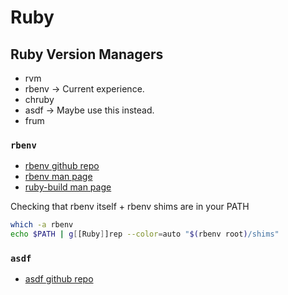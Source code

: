 # Ruby

## Ruby Version Managers
- rvm
- rbenv → Current experience.
- chruby
- asdf → Maybe use this instead.
- frum

### `rbenv`
- [rbenv github repo](https://github.com/rbenv/rbenv)
- [rbenv man page](https://rbenv.org/man/rbenv.1)
- [ruby-build man page](https://rbenv.org/man/ruby-build.1)

Checking that rbenv itself + rbenv shims are in your PATH
```bash
which -a rbenv
echo $PATH | g[[Ruby]]rep --color=auto "$(rbenv root)/shims"
```

### `asdf`
- [asdf github repo](https://github.com/asdf-vm/asdf)



